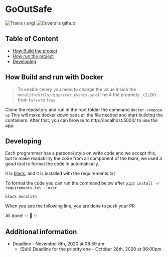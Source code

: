 # GoOutSafe

![Travis (.org)](https://img.shields.io/travis/GreyTeam2020/GoOutSafe_Primer2020?style=for-the-badge)
![Coveralls github](https://img.shields.io/coveralls/github/GreyTeam2020/GoOutSafe_Primer2020?style=for-the-badge)

## Table of Content

- [How Build the project]()
- [How run the project]()
- [Developing]()

## How Build and run with Docker

>To enable celery you need to change the value inside the `monolith/utils/dispaccer_events.py` at line 4 
the propriety `_CELERY` from `False` to `True`.

Clone the repository and run in the root folder the command
`docker-compose up`
This will make docker downloads all the file needed and start building the containers. 
After that, you can browse to http://localhost:5000/ to use the app.

## Developing

Each programmer has a personal style on write code and we accept this, but to make readability the
code from all component of the team, we used a good tool to format the code in automatically.

It is [black](https://github.com/psf/black), and it is installed with the requirements.txt

To format the code you can run the command below after `pip3 install -r requirements.txt --user`

`black monolith`

When you see the following line, you are done to push your PR

All done! ✨ 🍰 ✨


## Additional information

- Deadline - November 6th, 2020 at 08:59 am
  - (Sub) Deadline for the priority one - October 28th, 2020 at 06:00pm.
